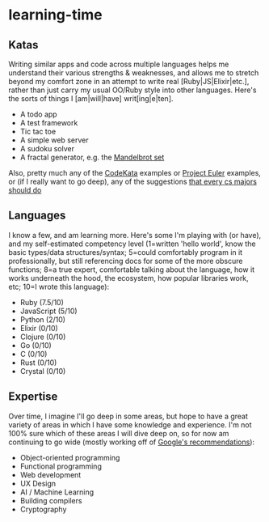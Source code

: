 # learning-time

## Katas
Writing similar apps and code across multiple languages helps me understand
their various strengths & weaknesses, and allows me to stretch beyond my comfort
zone in an attempt to write real [Ruby|JS|Elixir|etc.], rather than just carry
my usual OO/Ruby style into other languages. Here's the sorts of things I
[am|will|have] writ[ing|e|ten].
* A todo app
* A test framework
* Tic tac toe
* A simple web server
* A sudoku solver
* A fractal generator, e.g. the [Mandelbrot
  set](http://en.wikipedia.org/wiki/Mandelbrot_set)

Also, pretty much any of the [CodeKata](http://codekata.com/) examples or
[Project Euler](https://projecteuler.net/archives) examples, or (if I really want to go deep), any of the suggestions [that every cs majors should do](http://matt.might.net/articles/what-cs-majors-should-know/)


## Languages
I know a few, and am learning more. Here's some I'm playing with (or have), and my self-estimated competency level (1=written 'hello world', know the basic types/data structures/syntax; 5=could comfortably program in it professionally, but still referencing docs for some of the more obscure functions; 8=a true expert, comfortable talking about the language, how it works underneath the hood, the ecosystem, how popular libraries work, etc; 10=I wrote this language):
* Ruby (7.5/10)
* JavaScript (5/10)
* Python (2/10)
* Elixir (0/10)
* Clojure (0/10)
* Go (0/10)
* C (0/10)
* Rust (0/10)
* Crystal (0/10)


## Expertise
Over time, I imagine I'll go deep in some areas, but hope to have a great variety of areas in which I have some knowledge and experience. I'm not 100% sure which of these areas I will dive deep on, so for now am continuing to go wide (mostly working off of [Google's recommendations](https://www.google.com/about/careers/students/guide-to-technical-development.html)):
* Object-oriented programming
* Functional programming
* Web development
* UX Design
* AI / Machine Learning
* Building compilers
* Cryptography
